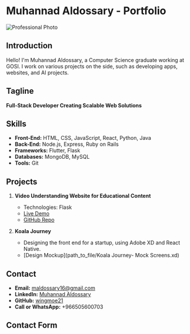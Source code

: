# Muhannad Aldossary - Portfolio

![Professional Photo](https://via.placeholder.com/150)

## Introduction
Hello! I'm Muhannad Aldossary, a Computer Science graduate working at GOSI. I work on various projects on the side, such as developing apps, websites, and AI projects.

## Tagline
**Full-Stack Developer Creating Scalable Web Solutions**

## Skills
- **Front-End:** HTML, CSS, JavaScript, React, Python, Java
- **Back-End:** Node.js, Express, Ruby on Rails
- **Frameworks:** Flutter, Flask
- **Databases:** MongoDB, MySQL
- **Tools:** Git

## Projects
1. **Video Understanding Website for Educational Content**
    - Technologies: Flask
    - [Live Demo](https://youtu.be/gsb86T1NCck)
    - [GitHub Repo](https://github.com/wingmoe21/tech_innovators)

2. **Koala Journey**
    - Designing the front end for a startup, using Adobe XD and React Native.
    - [Design Mockup](path_to_file/Koala Journey- Mock Screens.xd)

## Contact
- **Email:** [maldossary16@gmail.com](mailto:maldossary16@gmail.com)
- **LinkedIn:** [Muhannad Aldossary](https://www.linkedin.com/in/muhannad-aldossary-0b9a43135/)
- **GitHub:** [wingmoe21](https://github.com/wingmoe21)
- **Call or WhatsApp:** +966505600703

## Contact Form
